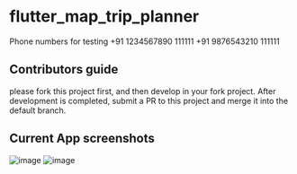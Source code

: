 # flutter_map_trip_planner

Phone numbers for testing 
+91 1234567890	111111
+91 9876543210	111111

## Contributors guide
please fork this project first, and then develop in your fork project. After
development is completed, submit a PR to this project and merge it into the default branch.

## Current App screenshots
![image](https://github.com/user-attachments/assets/12aef0c1-21d5-4570-a087-a80ce5d092f5)
![image](https://github.com/user-attachments/assets/11b069d0-fd48-4fd1-a150-7b8f39188992)

